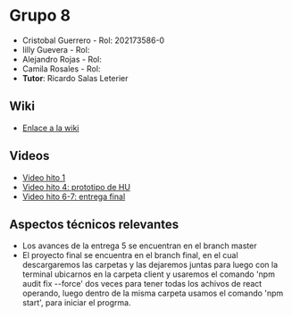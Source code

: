 # Grupo 8

* Cristobal Guerrero    - Rol: 202173586-0
* lilly Guevera     - Rol:
* Alejandro Rojas    - Rol: 
* Camila Rosales     - Rol:
* **Tutor**: Ricardo Salas Leterier

## Wiki

 * [Enlace a la wiki](https://github.com/Nachops/INF236P201G15/wiki)

## Videos

* [Video hito 1](https://www.youtube.com/watch?v=y1Tg63zPfs4&ab_channel=GonzaloGutierrez)
* [Video hito 4: prototipo de HU](https://youtu.be/xWTwkPOJpjI)
* [Video hito 6-7: entrega final](https://youtu.be/-ImdWl3U6fs)

## Aspectos técnicos relevantes

* Los avances de la entrega 5 se encuentran en el branch master
* El proyecto final se encuentra en el branch final, en el cual descargaremos las carpetas y las dejaremos juntas para luego con la terminal ubicarnos en la carpeta client y usaremos el comando 'npm audit fix --force' dos veces para tener todas los achivos de react operando, luego dentro de la misma carpeta usamos el comando 'npm start', para iniciar el progrma.
